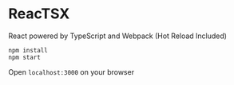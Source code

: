 # ReacTSX
React powered by TypeScript and Webpack (Hot Reload Included) 
  
    npm install  
    npm start  
  
Open `localhost:3000` on your browser

